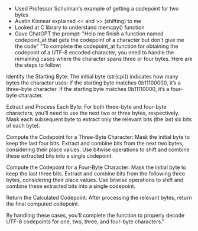 - Used Professor Schulman's example of getting a codepoint for two bytes
- Austin Kinnear explained << and >> (shifting) to me
- Looked at C library to understand memcpy() function
- Gave ChatGPT the prompt: "Help me finish a function named codepoint_at that gets the codepoint of a character but don't give me the code"
"To complete the codepoint_at function for obtaining the codepoint of a UTF-8 encoded character, you need to handle the remaining cases where the character spans three or four bytes. Here are the steps to follow:

Identify the Starting Byte:
The initial byte (str[cpi]) indicates how many bytes the character uses:
If the starting byte matches 0b11100000, it’s a three-byte character.
If the starting byte matches 0b11110000, it’s a four-byte character.

Extract and Process Each Byte:
For both three-byte and four-byte characters, you’ll need to use the next two or three bytes, respectively. Mask each subsequent byte to extract only the relevant bits (the last six bits of each byte).

Compute the Codepoint for a Three-Byte Character:
Mask the initial byte to keep the last four bits.
Extract and combine bits from the next two bytes, considering their place values.
Use bitwise operations to shift and combine these extracted bits into a single codepoint.

Compute the Codepoint for a Four-Byte Character:
Mask the initial byte to keep the last three bits.
Extract and combine bits from the following three bytes, considering their place values.
Use bitwise operations to shift and combine these extracted bits into a single codepoint.

Return the Calculated Codepoint:
After processing the relevant bytes, return the final computed codepoint.

By handling these cases, you’ll complete the function to properly decode UTF-8 codepoints for one, two, three, and four-byte characters."